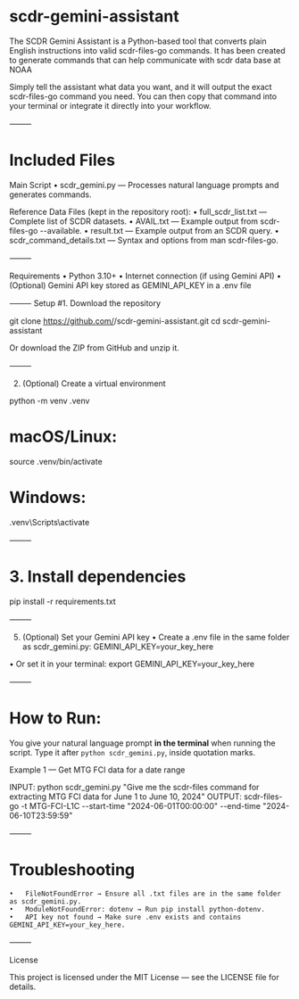 # scdr-gemini-assistant

The SCDR Gemini Assistant is a Python-based tool that converts plain English instructions into valid scdr-files-go commands. It has been created to generate commands that can help communicate with scdr data base at NOAA

Simply tell the assistant what data you want, and it will output the exact scdr-files-go command you need. You can then copy that command into your terminal or integrate it directly into your workflow.

⸻

# Included Files

Main Script
	•	scdr_gemini.py — Processes natural language prompts and generates commands.

Reference Data Files (kept in the repository root):
	•	full_scdr_list.txt — Complete list of SCDR datasets.
	•	AVAIL.txt — Example output from scdr-files-go --available.
	•	result.txt — Example output from an SCDR query.
	•	scdr_command_details.txt — Syntax and options from man scdr-files-go.

⸻

Requirements
	•	Python 3.10+
	•	Internet connection (if using Gemini API)
	•	(Optional) Gemini API key stored as GEMINI_API_KEY in a .env file

⸻
Setup
	#1.	Download the repository
 
 git clone https://github.com/<your-username>/scdr-gemini-assistant.git
 cd scdr-gemini-assistant
 
Or download the ZIP from GitHub and unzip it.

⸻

2. (Optional) Create a virtual environment

python -m venv .venv
# macOS/Linux:
source .venv/bin/activate
# Windows:
.venv\Scripts\activate

⸻

 # 3.	Install dependencies
 pip install -r requirements.txt

⸻

5.	(Optional) Set your Gemini API key
	•	Create a .env file in the same folder as scdr_gemini.py:
GEMINI_API_KEY=your_key_here

•	Or set it in your terminal:
export GEMINI_API_KEY=your_key_here

⸻

# How to Run:

You give your natural language prompt **in the terminal** when running the script. 
Type it after `python scdr_gemini.py`, inside quotation marks.

Example 1 — Get MTG FCI data for a date range

INPUT: python scdr_gemini.py "Give me the scdr-files command for extracting MTG FCI data for June 1 to June 10, 2024"
OUTPUT: scdr-files-go -t MTG-FCI-L1C --start-time "2024-06-01T00:00:00" --end-time "2024-06-10T23:59:59"

⸻

# Troubleshooting
	•	FileNotFoundError → Ensure all .txt files are in the same folder as scdr_gemini.py.
	•	ModuleNotFoundError: dotenv → Run pip install python-dotenv.
	•	API key not found → Make sure .env exists and contains GEMINI_API_KEY=your_key_here.

⸻

License

This project is licensed under the MIT License — see the LICENSE file for details.

